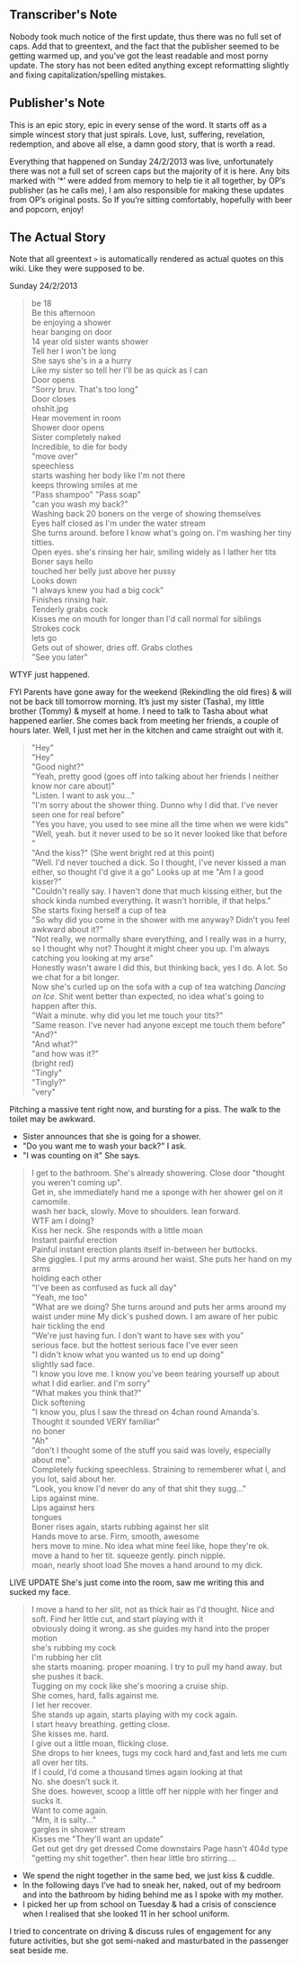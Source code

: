 ## Transcriber's Note
Nobody took much notice of the first update, thus there was no full set of caps. Add that to greentext, and the fact that the publisher seemed to be getting warmed up, and you've got the least readable and most porny update. The story has not been edited anything except reformatting slightly and fixing capitalization/spelling mistakes.

## Publisher's Note
This is an epic story, epic in every sense of the word. It starts off as a simple wincest story that just spirals. Love, lust, suffering, revelation, redemption, and above all else, a damn good story, that is worth a read.

Everything that happened on Sunday 24/2/2013 was live, unfortunately there was not a full set of screen caps but the majority of it is here. Any bits marked with ‘*’ were added from memory to help tie it all together, by OP’s publisher (as he calls me), I am also responsible for making these updates from OP’s original posts. So If you’re sitting comfortably, hopefully with beer and popcorn, enjoy!

## The Actual Story

Note that all greentext `>` is automatically rendered as actual quotes on this wiki. Like they were supposed to be.

Sunday 24/2/2013  

> be 18  
> Be this afternoon   
> be enjoying a shower   
> hear banging on door   
> 14 year old sister wants shower   
> Tell her I won't be long   
> She says she's in a a hurry   
> Like my sister so tell her I'll be as quick as I can   
> Door opens   
> "Sorry bruv. That's too long"   
> Door closes   
> ohshit.jpg   
> Hear movement in room   
> Shower door opens   
> Sister completely naked   
> Incredible, to die for body   
> "move over"  
> speechless   
> starts washing her body like I'm not there   
> keeps throwing smiles at me   
> "Pass shampoo" "Pass soap"   
> "can you wash my back?"   
> Washing back 20 boners on the verge of showing themselves   
> Eyes half closed as I'm under the water stream   
> She turns around. before I know what's going on. I'm washing her tiny titties.  
> Open eyes. she's rinsing her hair, smiling widely as I lather her tits   
> Boner says hello   
> touched her belly just above her pussy   
> Looks down   
> "I always knew you had a big cock"   
> Finishes rinsing hair.   
> Tenderly grabs cock   
> Kisses me on mouth for longer than I'd call normal for siblings   
> Strokes cock   
> lets go   
> Gets out of shower, dries off. Grabs clothes   
> "See you later"  

WTYF just happened.

FYI Parents have gone away for the weekend (Rekindling the old fires) & will not be back till tomorrow morning. It’s just my sister (Tasha), my little brother (Tommy) & myself at home. I need to talk to Tasha about what happened earlier. She comes back from meeting her friends, a couple of hours later. Well, I just met her in the kitchen and came straight out with it.

> "Hey"  
> "Hey"  
> "Good night?"  
> "Yeah, pretty good (goes off into talking about her friends I neither know nor care about)"  
> "Listen. I want to ask you..."  
> "I'm sorry about the shower thing. Dunno why I did that. I've never seen one for real before"  
> "Yes you have, you used to see mine all the time when we were kids"  
> "Well, yeah. but it never used to be so It never looked like that before "  
> "And the kiss?" (She went bright red at this point)  
> "Well. I'd never touched a dick. So I thought, I've never kissed a man either, so thought I'd give it a go" Looks up at me "Am I a good kisser?"  
> "Couldn't really say. I haven't done that much kissing either, but the shock kinda numbed everything. It wasn't horrible, if that helps."  
> She starts fixing herself a cup of tea   
> "So why did you come in the shower with me anyway? Didn't you feel awkward about it?"  
> "Not really, we normally share everything, and I really was in a hurry, so I thought why not? Thought it might cheer you up. I'm always catching you looking at my arse"  
> Honestly wasn't aware I did this, but thinking back, yes I do. A lot. So we chat for a bit longer.  
> Now she's curled up on the sofa with a cup of tea watching _Dancing on Ice_. Shit went better than expected, no idea what's going to happen after this.  
> "Wait a minute. why did you let me touch your tits?"  
> "Same reason. I've never had anyone except me touch them before"  
> "And?"  
> "And what?"  
> "and how was it?"  
> (bright red)  
> "Tingly"  
> "Tingly?"  
> "very"  

Pitching a massive tent right now, and bursting for a piss. The walk to the toilet may be awkward. 

* Sister announces that she is going for a shower.
* "Do you want me to wash your back?" I ask.
* "I was counting on it" She says.

> I get to the bathroom. She's already showering. Close door "thought you weren't coming up".   
> Get in, she immediately hand me a sponge with her shower gel on it camomile.  
> wash her back, slowly. Move to shoulders. lean forward.   
> WTF am I doing?   
> Kiss her neck. She responds with a little moan   
> Instant painful erection   
> Painful instant erection plants itself in-between her buttocks.  
> She giggles. I put my arms around her waist. She puts her hand on my arms   
> holding each other   
> "I've been as confused as fuck all day"  
> "Yeah, me too"  
> "What are we doing? She turns around and puts her arms around my waist under mine My dick's pushed down. I am aware of her pubic hair tickling the end   
> "We're just having fun. I don't want to have sex with you"   
> serious face. but the hottest serious face I've ever seen   
> "I didn't know what you wanted us to end up doing"   
> slightly sad face.  
> "I know you love me. I know you've been tearing yourself up about what I did earlier. and I'm sorry"   
> "What makes you think that?"   
> Dick softening   
> "I know you, plus I saw the thread on 4chan round Amanda's. Thought it sounded VERY familiar"  
> no boner   
> "Ah"  
> "don't I thought some of the stuff you said was lovely, especially about me".  
> Completely fucking speechless. Straining to rememberer what I, and you lot, said about her.  
> "Look, you know I'd never do any of that shit they sugg..."   
> Lips against mine.   
> Lips against hers   
> tongues   
> Boner rises again, starts rubbing against her slit   
> Hands move to arse. Firm, smooth, awesome   
> hers move to mine. No idea what mine feel like, hope they're ok.   
> move a hand to her tit. squeeze gently. pinch nipple.  
> moan, nearly shoot load She moves a hand around to my dick.  

LIVE UPDATE She's just come into the room, saw me writing this and sucked my face. 

> I move a hand to her slit, not as thick hair as I'd thought. Nice and soft. Find her little cut, and start playing with it   
> obviously doing it wrong. as she guides my hand into the proper motion   
> she's rubbing my cock   
> I'm rubbing her clit   
> she starts moaning. proper moaning. I try to pull my hand away. but she pushes it back.   
> Tugging on my cock like she's mooring a cruise ship.   
> She comes, hard, falls against me.   
> I let her recover.   
> She stands up again, starts playing with my cock again.   
> I start heavy breathing. getting close.   
> She kisses me. hard.   
> I give out a little moan, flicking close.  
> She drops to her knees, tugs my cock hard and,fast and lets me cum all over her tits.  
> lf I could, I’d come a thousand times again looking at that   
> No. she doesn't suck it.  
> She does. however, scoop a little off her nipple with her finger and sucks it.  
> Want to come again.  
> "Mm, it is salty..."   
> gargles in shower stream   
> Kisses me "They'll want an update"   
> Get out get dry get dressed Come downstairs Page hasn't 404d type "getting my shit together". then hear little bro stirring....  

* We spend the night together in the same bed, we just kiss & cuddle. 
* In the following days I’ve had to sneak her, naked, out of my bedroom and into the bathroom by hiding behind me as I spoke  with my mother. 
* I picked her up from school on Tuesday & had a crisis of conscience when I realised that she looked 11 in her school uniform.

I tried to concentrate on driving & discuss rules of engagement for any future activities, but she got semi-naked and masturbated in the passenger seat beside me.